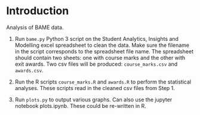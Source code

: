 # Introduction

Analysis of BAME data. 

1. Run `bame.py` Python 3 script on the Student Analytics, Insights and Modelling excel spreadsheet to clean the data. Make sure the filename in the script corresponds to the spreadsheet file name. The spreadsheet should contain two sheets: one with course marks and the other with exit awards. Two csv files will be produced: `course_marks.csv` and `awards.csv`.

2. Run the R scripts `course_marks.R` and `awards.R` to perform the statistical analyses. These scripts read in the cleaned csv files from Step 1. 

3. Run `plots.py` to output various graphs. Can also use the jupyter notebook plots.ipynb. These could be re-written in R.